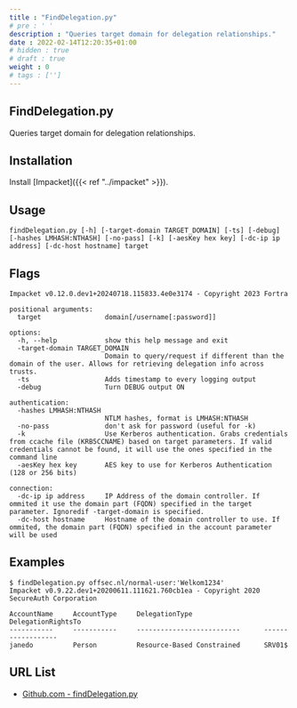 ```yaml
---
title : "FindDelegation.py"
# pre : ' '
description : "Queries target domain for delegation relationships."
date : 2022-02-14T12:20:35+01:00
# hidden : true
# draft : true
weight : 0
# tags : ['']
---
```


## FindDelegation.py

Queries target domain for delegation relationships.

## Installation

Install [Impacket]({{< ref "../impacket" >}}).

## Usage

```plain
findDelegation.py [-h] [-target-domain TARGET_DOMAIN] [-ts] [-debug] [-hashes LMHASH:NTHASH] [-no-pass] [-k] [-aesKey hex key] [-dc-ip ip address] [-dc-host hostname] target
```

## Flags

```plain
Impacket v0.12.0.dev1+20240718.115833.4e0e3174 - Copyright 2023 Fortra

positional arguments:
  target                domain[/username[:password]]

options:
  -h, --help            show this help message and exit
  -target-domain TARGET_DOMAIN
                        Domain to query/request if different than the domain of the user. Allows for retrieving delegation info across trusts.
  -ts                   Adds timestamp to every logging output
  -debug                Turn DEBUG output ON

authentication:
  -hashes LMHASH:NTHASH
                        NTLM hashes, format is LMHASH:NTHASH
  -no-pass              don't ask for password (useful for -k)
  -k                    Use Kerberos authentication. Grabs credentials from ccache file (KRB5CCNAME) based on target parameters. If valid credentials cannot be found, it will use the ones specified in the command line
  -aesKey hex key       AES key to use for Kerberos Authentication (128 or 256 bits)

connection:
  -dc-ip ip address     IP Address of the domain controller. If ommited it use the domain part (FQDN) specified in the target parameter. Ignoredif -target-domain is specified.
  -dc-host hostname     Hostname of the domain controller to use. If ommited, the domain part (FQDN) specified in the account parameter will be used
```

## Examples

```plain
$ findDelegation.py offsec.nl/normal-user:'Welkom1234'
Impacket v0.9.22.dev1+20200611.111621.760cb1ea - Copyright 2020 SecureAuth Corporation

AccountName     AccountType     DelegationType                  DelegationRightsTo
-----------     -----------     --------------------------      ------------------
janedo          Person          Resource-Based Constrained      SRV01$
```

## URL List

- [Github.com - findDelegation.py](https://github.com/fortra/impacket/blob/master/examples/findDelegation.py)
